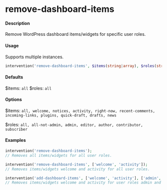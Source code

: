 # remove-dashboard-items

#### Description
Remove WordPress dashboard items/widgets for specific user roles.

#### Usage
Supports multiple instances.
```php
intervention('remove-dashboard-items', $items(string|array), $roles(string|array));
```

#### Defaults
$items: `all`
$roles: `all`

#### Options
$items: `all, welcome, notices, activity, right-now, recent-comments, incoming-links, plugins, quick-draft, drafts, news`

$roles: `all, all-not-admin, admin, editor, author, contributor, subscriber`

#### Examples
```php
intervention('remove-dashboard-items');
// Removes all items/widgets for all user roles.

intervention('remove-dashboard-items', ['welcome', 'activity']);
// Removes items/widgets welcome and activity for all user roles.

intervention('add-dashboard-items', ['welcome', 'activity'], ['admin', 'editor']);
// Removes items/widgets welcome and activity for user roles admin and editor.
```

